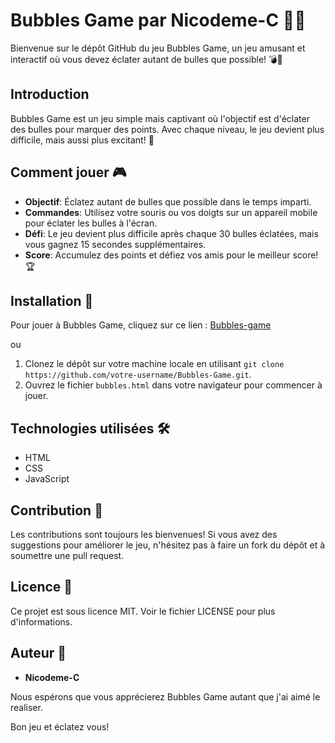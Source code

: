 # Bubbles Game par Nicodeme-C 🎈💥

Bienvenue sur le dépôt GitHub du jeu Bubbles Game, un jeu amusant et interactif où vous devez éclater autant de bulles que possible! 💣🔵

## Introduction

Bubbles Game est un jeu simple mais captivant où l'objectif est d'éclater des bulles pour marquer des points. Avec chaque niveau, le jeu devient plus difficile, mais aussi plus excitant! 🌟

## Comment jouer 🎮

- **Objectif**: Éclatez autant de bulles que possible dans le temps imparti.
- **Commandes**: Utilisez votre souris ou vos doigts sur un appareil mobile pour éclater les bulles à l'écran.
- **Défi**: Le jeu devient plus difficile après chaque 30 bulles éclatées, mais vous gagnez 15 secondes supplémentaires.
- **Score**: Accumulez des points et défiez vos amis pour le meilleur score! 🏆

## Installation 🚀

Pour jouer à Bubbles Game, cliquez sur ce lien : [Bubbles-game](https://nicodeme-c-bubbles-game.netlify.app/)

ou 

1. Clonez le dépôt sur votre machine locale en utilisant `git clone https://github.com/votre-username/Bubbles-Game.git`.
2. Ouvrez le fichier `bubbles.html` dans votre navigateur pour commencer à jouer.

## Technologies utilisées 🛠️

- HTML
- CSS
- JavaScript

## Contribution 👥

Les contributions sont toujours les bienvenues! Si vous avez des suggestions pour améliorer le jeu, n'hésitez pas à faire un fork du dépôt et à soumettre une pull request.

## Licence 📜

Ce projet est sous licence MIT. Voir le fichier LICENSE pour plus d'informations.

## Auteur 👤

- **Nicodeme-C**

Nous espérons que vous apprécierez Bubbles Game autant que j'ai aimé le realiser.

Bon jeu et éclatez vous!
